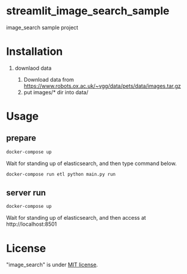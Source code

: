 # streamlit_image_search_sample

image_search sample project

# Installation

1. downlaod data

    1. Download data from https://www.robots.ox.ac.uk/~vgg/data/pets/data/images.tar.gz
    2. put images/* dir into data/

# Usage

## prepare

```bash
docker-compose up
```

Wait for standing up of elasticsearch, and then type command below.

```bash
docker-compose run etl python main.py run 
```

## server run 

```bash
docker-compose up
```

Wait for standing up of elasticsearch, and then access at http://localhost:8501

# License

"image_search" is under [MIT license](https://en.wikipedia.org/wiki/MIT_License).


